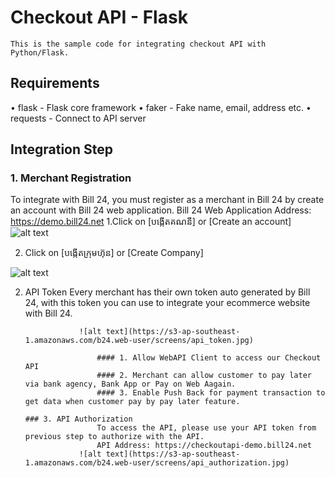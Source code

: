 # Checkout API - Flask
	This is the sample code for integrating checkout API with Python/Flask.
## Requirements
•	flask - Flask core framework
•	faker - Fake name, email, address etc.
•	requests - Connect to API server
## Integration Step
### 1. Merchant Registration
To integrate with Bill 24, you must register as a merchant in Bill 24 by create an account with Bill 24 web application.
Bill 24 Web Application Address: https://demo.bill24.net
1.Click on [បង្កើតគណនី] or [Create an account]
 ![alt text](https://s3-ap-southeast-1.amazonaws.com/b24.web-user/screens/Sign_up_01.jpg)
							
2.	Click on [បង្កើតក្រុមហ៊ុន] or [Create Company]
					
![alt text](https://s3-ap-southeast-1.amazonaws.com/b24.web-user/screens/Create+Company.jpg)
							
2.  API Token
						Every merchant has their own token auto generated by Bill 24, with this token you can use to integrate your ecommerce website with Bill 24.
						
 					![alt text](https://s3-ap-southeast-1.amazonaws.com/b24.web-user/screens/api_token.jpg)
						
						#### 1.	Allow WebAPI Client to access our Checkout API
						#### 2.	Merchant can allow customer to pay later via bank agency, Bank App or Pay on Web Aagain.
						#### 3.	Enable Push Back for payment transaction to get data when customer pay by pay later feature.

		### 3. API Authorization
						To access the API, please use your API token from previous step to authorize with the API.
						API Address: https://checkoutapi-demo.bill24.net
 					![alt text](https://s3-ap-southeast-1.amazonaws.com/b24.web-user/screens/api_authorization.jpg)
